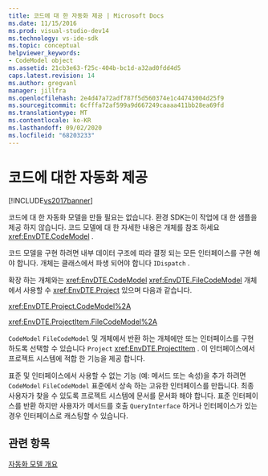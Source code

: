 ```yaml
---
title: 코드에 대 한 자동화 제공 | Microsoft Docs
ms.date: 11/15/2016
ms.prod: visual-studio-dev14
ms.technology: vs-ide-sdk
ms.topic: conceptual
helpviewer_keywords:
- CodeModel object
ms.assetid: 21cb3e63-f25c-404b-bc1d-a32ad0fdd4d5
caps.latest.revision: 14
ms.author: gregvanl
manager: jillfra
ms.openlocfilehash: 2e4d47a72adf787f5d560374e1c44743004d25f9
ms.sourcegitcommit: 6cfffa72af599a9d667249caaaa411bb28ea69fd
ms.translationtype: MT
ms.contentlocale: ko-KR
ms.lasthandoff: 09/02/2020
ms.locfileid: "68203233"
---
```

# <a name="providing-automation-for-code"></a>코드에 대한 자동화 제공
[!INCLUDE[vs2017banner](../../includes/vs2017banner.md)]

코드에 대 한 자동화 모델을 만들 필요는 없습니다. 환경 SDK는이 작업에 대 한 샘플을 제공 하지 않습니다. 코드 모델에 대 한 자세한 내용은 개체를 참조 하세요 <xref:EnvDTE.CodeModel> .  
  
 코드 모델을 구현 하려면 내부 데이터 구조에 따라 결정 되는 모든 인터페이스를 구현 해야 합니다. 개체는 클래스에서 파생 되어야 합니다 `IDispatch` .  
  
 확장 하는 개체와는 <xref:EnvDTE.CodeModel> <xref:EnvDTE.FileCodeModel> 개체에서 사용할 수 <xref:EnvDTE.Project> 있으며 다음과 같습니다.  
  
 <xref:EnvDTE.Project.CodeModel%2A>  
  
 <xref:EnvDTE.ProjectItem.FileCodeModel%2A>  
  
 `CodeModel` `FileCodeModel` 및 개체에서 반환 하는 개체에만 또는 인터페이스를 구현 하도록 선택할 수 있습니다 `Project` <xref:EnvDTE.ProjectItem> . 이 인터페이스에서 프로젝트 시스템에 적합 한 기능을 제공 합니다.  
  
 표준 및 인터페이스에서 사용할 수 없는 기능 (예: 메서드 또는 속성)을 추가 하려면 `CodeModel` `FileCodeModel` 표준에서 상속 하는 고유한 인터페이스를 만듭니다. 최종 사용자가 찾을 수 있도록 프로젝트 시스템에 문서를 문서화 해야 합니다. 표준 인터페이스를 반환 하지만 사용자가 메서드를 호출 `QueryInterface` 하거나 인터페이스가 있는 경우 인터페이스로 캐스팅할 수 있습니다.  
  
## <a name="see-also"></a>관련 항목  
 [자동화 모델 개요](../../extensibility/internals/automation-model-overview.md)
